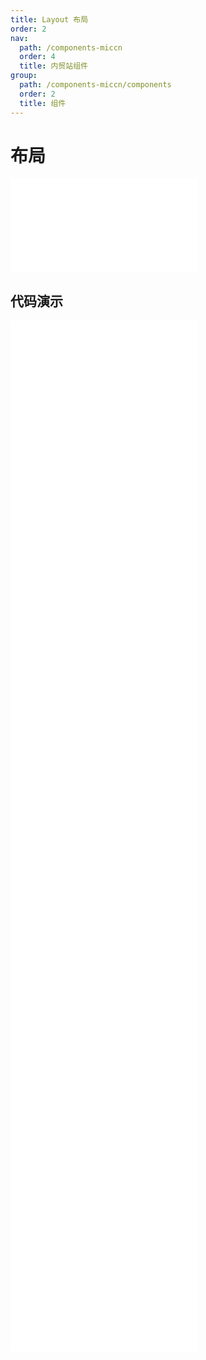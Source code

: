 ```yaml
---
title: Layout 布局
order: 2
nav:
  path: /components-miccn
  order: 4
  title: 内贸站组件
group:
  path: /components-miccn/components
  order: 2
  title: 组件
---
```


# 布局

<div>
<embed src="@docs-common/layout/index.md"></embed>
</div>
        
## 代码演示

<Row gutter=8>

  <Col span=24>
    
  <div class="code-box"><embed src="@abiz-rc-miccn/layout/demo/basic-layout-miccn.md"></embed></div>
          
  <div class="code-box"><embed src="@abiz-rc-miccn/layout/demo/top-layout-miccn.md"></embed></div>
          
  <div class="code-box"><embed src="@abiz-rc-miccn/layout/demo/top-side-2-layout-miccn.md"></embed></div>
          
  <div class="code-box"><embed src="@abiz-rc-miccn/layout/demo/top-side-layout-miccn.md"></embed></div>
          
  <div class="code-box"><embed src="@abiz-rc-miccn/layout/demo/side-layout-miccn.md"></embed></div>
          
  <div class="code-box"><embed src="@abiz-rc-miccn/layout/demo/custom-trigger-layout-miccn.md"></embed></div>
          
  <div class="code-box"><embed src="@abiz-rc-miccn/layout/demo/responsive-layout-miccn.md"></embed></div>
          
  <div class="code-box"><embed src="@abiz-rc-miccn/layout/demo/fixed-layout-miccn.md"></embed></div>
          
  <div class="code-box"><embed src="@abiz-rc-miccn/layout/demo/fixed-sider-layout-miccn.md"></embed></div>
          
  <div class="code-box"><embed src="@abiz-rc-miccn/layout/demo/custom-trigger-debug-layout-miccn.md"></embed></div>
          
  </Col>
          
</Row>
        
<div><embed src="@docs-common/layout/index-api.md"></embed><div>
